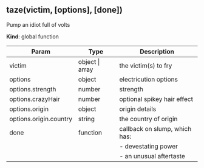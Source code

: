 ## taze(victim, [options], [done])
Pump an idiot full of volts

**Kind**: global function  

| Param                  | Type                | Description                                                               |
| ---------------------- | ------------------- | ------------------------------------------------------------------------- |
| victim                 | object &#124; array | the victim(s) to fry                                                      |
| options                | object              | electricution options                                                     |
| options.strength       | number              | strength                                                                  |
| options.crazyHair      | number              | optional spikey hair effect                                               |
| options.origin         | object              | origin details                                                            |
| options.origin.country | string              | the country of origin                                                     |
| done                   | function            | callback on slump, which has:                                             |
|                        |                     | - devestating power                                                       |
|                        |                     | - an unusual aftertaste                                                   |


